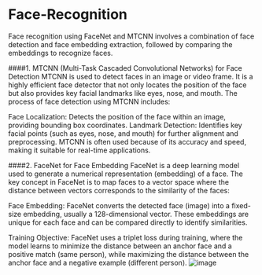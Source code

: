 # Face-Recognition

Face recognition using FaceNet and MTCNN involves a combination of face detection and face embedding extraction, followed by comparing the embeddings to recognize faces. 

####1. MTCNN (Multi-Task Cascaded Convolutional Networks) for Face Detection
MTCNN is used to detect faces in an image or video frame. It is a highly efficient face detector that not only locates the position of the face but also provides key facial landmarks like eyes, nose, and mouth. The process of face detection using MTCNN includes:

Face Localization: Detects the position of the face within an image, providing bounding box coordinates.
Landmark Detection: Identifies key facial points (such as eyes, nose, and mouth) for further alignment and preprocessing.
MTCNN is often used because of its accuracy and speed, making it suitable for real-time applications.

####2. FaceNet for Face Embedding
FaceNet is a deep learning model used to generate a numerical representation (embedding) of a face. The key concept in FaceNet is to map faces to a vector space where the distance between vectors corresponds to the similarity of the faces:

Face Embedding: FaceNet converts the detected face (image) into a fixed-size embedding, usually a 128-dimensional vector. These embeddings are unique for each face and can be compared directly to identify similarities.

Training Objective: FaceNet uses a triplet loss during training, where the model learns to minimize the distance between an anchor face and a positive match (same person), while maximizing the distance between the anchor face and a negative example (different person).
 ![image](https://github.com/user-attachments/assets/7d0e47e1-328c-4700-8fae-b39d38a1c45d)

